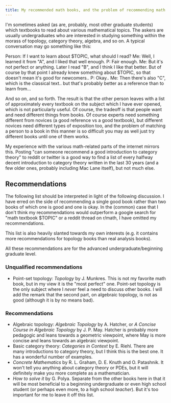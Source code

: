 ```yaml
---
title: My recommended math books, and the problem of recommending math books.
---
```


I'm sometimes asked (as are, probably, most other graduate students) which textbooks to read about various mathematical topics.
The askers are usually undergraduates who are interested in studying something within the morass of topology, category theory, algebra, and so on.
A typical conversation may go something like this:

Person: If I want to learn about $TOPIC, what should I read?
Me: Well, I learned it from "A", and I liked that well enough.
P: Fair enough.
Me: But it's not perfect or anything. Later I read "B", and I think I like that better. But of course by that point I already knew something about $TOPIC, so that doesn't mean it's good for newcomers..
P: Okay..
Me: Then there's also "C", which is the classical text.. but that's probably better as a reference than to learn from...

And so on, and so forth. The result is that the other person leaves with a list of approximately every textbook on the subject which I have ever opened, which is not particularly useful.
Of course, the tradeoff is that people want and need different things from books. Of course experts need something different from novices (a good reference vs a good textbook),
but different novices need different types of exposition too, and the problem of matching a person to a book in this manner is so difficult you may as well just try different books until one of them works.

My experience with the various math-related parts of the internet mirrors this. Posting "can someone recommend a good introduction to category theory" to reddit or twitter is a good way to find a list of every halfway decent introduction to category theory written in the last 30 years (and a few older ones, probably including Mac Lane itself), but not much else.

## Recommendations
The following list should be interpreted in light of the following discussion.
I have erred on the side of recommending a single good book rather than two books of which one is good and one is okay.
In the (common) case that I don't think my recommendations would outperform a google search for "math textbook $TOPIC" or a reddit thread on r/math, I have omitted my recommendations.

This list is also heavily slanted towards my own interests (e.g. it contains more recommendations for topology books than real analysis books).

All these recommendations are for the advanced undergraduate/beginning graduate level.

### Unqualified recommendations
- Point-set topology: *Topology* by J. Munkres. This is not my favorite math book, but in my view it is the "most perfect" one. Point-set topology is the only subject where I *never* feel a need to discuss other books. I will add the remark that the second part, on algebraic topology, is not as good (although it is by no means bad).

### Recommendations
- Algebraic topology: *Algebraic Topology* by A. Hatcher, or *A Concise Course in Algebraic Topology* by J. P. May. Hatcher is probably more pedagogic and leans towards a geometric viewpoint, where May is more concise and leans towards an algebraic viewpoint.
- Basic category theory: *Categories in Context* by E. Riehl. There are many introductions to category theory, but I think this is the best one. It has a wonderful number of examples.
- *Concrete Mathematics* by R. L. Graham, D. E. Knuth and O. Patashnik. It won't tell you anything about category theory or PDEs, but it will definitely make you more complete as a mathematician.
- *How to solve it* by G. Polya. Separate from the other books here in that it will be most beneficial to a beginning undergraduate or even high school student (or perhaps even more, to a high school *teacher*). But it's too important for me to leave it off this list.
